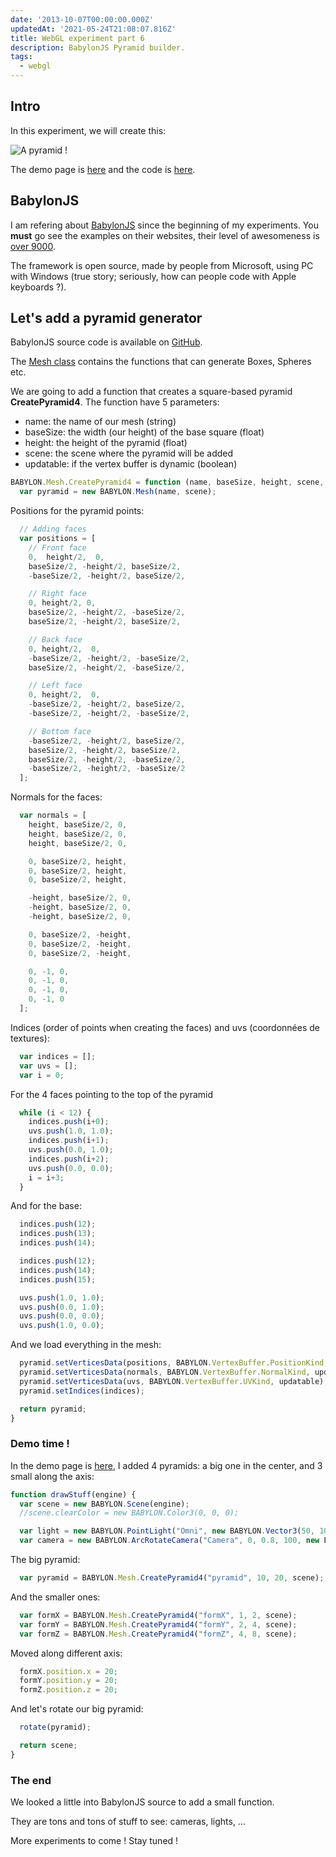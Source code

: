 ```yaml
---
date: '2013-10-07T00:00:00.000Z'
updatedAt: '2021-05-24T21:08:07.816Z'
title: WebGL experiment part 6
description: BabylonJS Pyramid builder.
tags:
  - webgl
---
```

## Intro

In this experiment, we will create this:

![A pyramid !](/contentful/Ycy8Oui2qXAgUoRA9hbUn/e75b172afddb68502e2297edce8cd214/experiment06_JPG-1.jpg)

The demo page is [here](https://dev.ehret.me/webgl-experiments/experiment06.html) and the code is [here](https://github.com/SiegfriedEhret/webgl-experiments).

## BabylonJS

I am refering about [BabylonJS](http://www.babylonjs.com/) since the beginning of my experiments. You **must** go see the examples on their websites, their level of awesomeness is [over 9000](https://www.youtube.com/watch?v=SiMHTK15Pik).

The framework is open source, made by people from Microsoft, using PC with Windows (true story; seriously, how can people code with Apple keyboards ?).

## Let's add a pyramid generator

BabylonJS source code is available on [GitHub](https://github.com/BabylonJS/Babylon.js).

The [Mesh class](https://github.com/BabylonJS/Babylon.js/blob/master/Babylon/Mesh/babylon.mesh.js) contains the functions that can generate Boxes, Spheres etc.

We are going to add a function that creates a square-based pyramid **CreatePyramid4**. The function have 5 parameters:

* name: the name of our mesh (string)
* baseSize: the width (our height) of the base square (float)
* height: the height of the pyramid (float)
* scene: the scene where the pyramid will be added
* updatable: if the vertex buffer is dynamic (boolean)

```javascript
BABYLON.Mesh.CreatePyramid4 = function (name, baseSize, height, scene, updatable) {
  var pyramid = new BABYLON.Mesh(name, scene);
```
Positions for the pyramid points:
```javascript
  // Adding faces
  var positions = [
    // Front face
    0,  height/2,  0,
    baseSize/2, -height/2, baseSize/2,
    -baseSize/2, -height/2, baseSize/2,

    // Right face
    0, height/2, 0,
    baseSize/2, -height/2, -baseSize/2,
    baseSize/2, -height/2, baseSize/2,

    // Back face
    0, height/2,  0,
    -baseSize/2, -height/2, -baseSize/2,
    baseSize/2, -height/2, -baseSize/2,

    // Left face
    0, height/2,  0,
    -baseSize/2, -height/2, baseSize/2,
    -baseSize/2, -height/2, -baseSize/2,

    // Bottom face
    -baseSize/2, -height/2, baseSize/2,
    baseSize/2, -height/2, baseSize/2,
    baseSize/2, -height/2, -baseSize/2,
    -baseSize/2, -height/2, -baseSize/2
  ];
```
Normals for the faces:
```javascript
  var normals = [
    height, baseSize/2, 0,
    height, baseSize/2, 0,
    height, baseSize/2, 0,

    0, baseSize/2, height,
    0, baseSize/2, height,
    0, baseSize/2, height,

    -height, baseSize/2, 0,
    -height, baseSize/2, 0,
    -height, baseSize/2, 0,

    0, baseSize/2, -height,
    0, baseSize/2, -height,
    0, baseSize/2, -height,

    0, -1, 0,
    0, -1, 0,
    0, -1, 0,
    0, -1, 0
  ];
```
Indices (order of points when creating the faces) and uvs (coordonnées de textures):
```javascript
  var indices = [];
  var uvs = [];
  var i = 0;
```
For the 4 faces pointing to the top of the pyramid
```javascript
  while (i < 12) {
    indices.push(i+0);
    uvs.push(1.0, 1.0);
    indices.push(i+1);
    uvs.push(0.0, 1.0);
    indices.push(i+2);
    uvs.push(0.0, 0.0);
    i = i+3;
  }
```
And for the base:
```javascript
  indices.push(12);
  indices.push(13);
  indices.push(14);

  indices.push(12);
  indices.push(14);
  indices.push(15);

  uvs.push(1.0, 1.0);
  uvs.push(0.0, 1.0);
  uvs.push(0.0, 0.0);
  uvs.push(1.0, 0.0);
```
And we load everything in the mesh:
```javascript
  pyramid.setVerticesData(positions, BABYLON.VertexBuffer.PositionKind, updatable);
  pyramid.setVerticesData(normals, BABYLON.VertexBuffer.NormalKind, updatable);
  pyramid.setVerticesData(uvs, BABYLON.VertexBuffer.UVKind, updatable);
  pyramid.setIndices(indices);

  return pyramid;
}

```
### Demo time !

In the demo page is [here](https://dev.ehret.me/webgl-experiments/experiment06.html), I added 4 pyramids: a big one in the center, and 3 small along the axis:
```javascript
function drawStuff(engine) {
  var scene = new BABYLON.Scene(engine);
  //scene.clearColor = new BABYLON.Color3(0, 0, 0);

  var light = new BABYLON.PointLight("Omni", new BABYLON.Vector3(50, 100, 0), scene);
  var camera = new BABYLON.ArcRotateCamera("Camera", 0, 0.8, 100, new BABYLON.Vector3.Zero(), scene);
```
The big pyramid:
```javascript
  var pyramid = BABYLON.Mesh.CreatePyramid4("pyramid", 10, 20, scene);
```
And the smaller ones:
```javascript
  var formX = BABYLON.Mesh.CreatePyramid4("formX", 1, 2, scene);
  var formY = BABYLON.Mesh.CreatePyramid4("formY", 2, 4, scene);
  var formZ = BABYLON.Mesh.CreatePyramid4("formZ", 4, 8, scene);
```
Moved along different axis:
```javascript
  formX.position.x = 20;
  formY.position.y = 20;
  formZ.position.z = 20;
```
And let's rotate our big pyramid:
```javascript
  rotate(pyramid);

  return scene;
}
```

### The end

We looked a little into BabylonJS source to add a small function.

They are tons and tons of stuff to see: cameras, lights, ...

More experiments to come ! Stay tuned !

